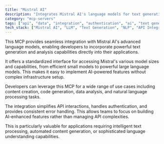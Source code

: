 ```yaml
---
title: "Mistral AI"
description: "Integrates Mistral AI's language models for text generation and analysis tasks."
category: "mcp-servers"
tags: ["api", "data", "integration", "authentication", "ai", "text generation", "NLP", "language models"]
tech_stack: ["Mistral AI", "LLM", "Text Generation", "NLP", "API Integration", "Content Creation", "Code Generation", "Data Analysis"]
---
```


This MCP provides seamless integration with Mistral AI's advanced language models, enabling developers to incorporate powerful text generation and analysis capabilities directly into their applications. 

It offers a standardized interface for accessing Mistral's various model sizes and capabilities, from efficient small models to powerful large language models. This makes it easy to implement AI-powered features without complex infrastructure setup.

Developers can leverage this MCP for a wide range of use cases including content creation, code generation, data analysis, and natural language processing tasks. 

The integration simplifies API interactions, handles authentication, and provides consistent error handling. This allows teams to focus on building AI-enhanced features rather than managing API complexities. 

This is particularly valuable for applications requiring intelligent text processing, automated content generation, or sophisticated language understanding capabilities.